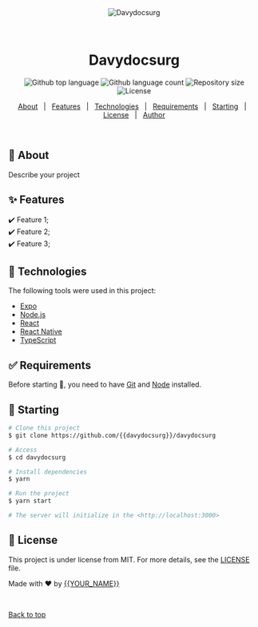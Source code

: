 <div align="center" id="top">
  <img src="./.github/app.gif" alt="Davydocsurg" />

&#xa0;

  <!-- <a href="https://davydocsurg.netlify.app">Demo</a> -->
</div>

<h1 align="center">Davydocsurg</h1>

<p align="center">
  <img alt="Github top language" src="https://img.shields.io/github/languages/top/davydocsurg/davydocsurg?color=56BEB8">

  <img alt="Github language count" src="https://img.shields.io/github/languages/count/{{davydocsurg}}/davydocsurg?color=56BEB8">

  <img alt="Repository size" src="https://img.shields.io/github/repo-size/{{davydocsurg}}/davydocsurg?color=56BEB8">

  <img alt="License" src="https://img.shields.io/github/license/{{davydocsurg}}/davydocsurg?color=56BEB8">

  <!-- <img alt="Github issues" src="https://img.shields.io/github/issues/{{davydocsurg}}/davydocsurg?color=56BEB8" /> -->

  <!-- <img alt="Github forks" src="https://img.shields.io/github/forks/{{davydocsurg}}/davydocsurg?color=56BEB8" /> -->

  <!-- <img alt="Github stars" src="https://img.shields.io/github/stars/{{davydocsurg}}/davydocsurg?color=56BEB8" /> -->
</p>

<!-- Status -->

<!-- <h4 align="center">
	🚧  Davydocsurg 🚀 Under construction...  🚧
</h4>

<hr> -->

<p align="center">
  <a href="#dart-about">About</a> &#xa0; | &#xa0;
  <a href="#sparkles-features">Features</a> &#xa0; | &#xa0;
  <a href="#rocket-technologies">Technologies</a> &#xa0; | &#xa0;
  <a href="#white_check_mark-requirements">Requirements</a> &#xa0; | &#xa0;
  <a href="#checkered_flag-starting">Starting</a> &#xa0; | &#xa0;
  <a href="#memo-license">License</a> &#xa0; | &#xa0;
  <a href="https://github.com/{{davydocsurg}}" target="_blank">Author</a>
</p>

<br>

## :dart: About

Describe your project

## :sparkles: Features

:heavy_check_mark: Feature 1;\
:heavy_check_mark: Feature 2;\
:heavy_check_mark: Feature 3;

## :rocket: Technologies

The following tools were used in this project:

- [Expo](https://expo.io/)
- [Node.js](https://nodejs.org/en/)
- [React](https://pt-br.reactjs.org/)
- [React Native](https://reactnative.dev/)
- [TypeScript](https://www.typescriptlang.org/)

## :white_check_mark: Requirements

Before starting :checkered_flag:, you need to have [Git](https://git-scm.com) and [Node](https://nodejs.org/en/) installed.

## :checkered_flag: Starting

```bash
# Clone this project
$ git clone https://github.com/{{davydocsurg}}/davydocsurg

# Access
$ cd davydocsurg

# Install dependencies
$ yarn

# Run the project
$ yarn start

# The server will initialize in the <http://localhost:3000>
```

## :memo: License

This project is under license from MIT. For more details, see the [LICENSE](LICENSE.md) file.

Made with :heart: by <a href="https://github.com/{{davydocsurg}}" target="_blank">{{YOUR_NAME}}</a>

&#xa0;

<a href="#top">Back to top</a>
